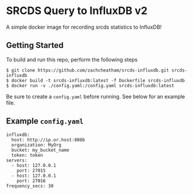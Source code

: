 # SRCDS Query to InfluxDB v2

A simple docker image for recording srcds statistics to InfluxDB!

## Getting Started

To build and run this repo, perform the following steps

```
$ git clone https://github.com/zachcheatham/srcds-influxdb.git srcds-influxdb
$ docker build -t srcds-influxdb:latest -f Dockerfile srcds-influxdb
$ docker run -v ./config.yaml:/config.yaml srcds-influxdb:latest
```

Be sure to create a `config.yaml` before running. See below for an example file.

## Example `config.yaml`

```
influxdb:
  host: http://ip.or.host:8086
  organization: MyOrg
  bucket: my_bucket_name
  token: token
servers:
  - host: 127.0.0.1
    port: 27015
  - host: 127.0.0.1
    port: 27016
frequency_secs: 30
```
